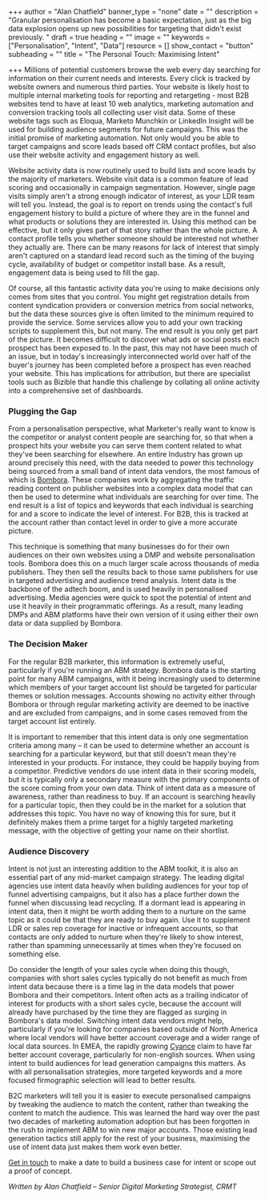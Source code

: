 +++
author = "Alan Chatfield"
banner_type = "none"
date = ""
description = "Granular personalisation has become a basic expectation, just as the big data explosion opens up new possibilities for targeting that didn't exist previously. "
draft = true
heading = ""
image = ""
keywords = ["Personalisation", "Intent", "Data"]
resource = []
show_contact = "button"
subheading = ""
title = "The Personal Touch: Maximising Intent"

+++
Millions of potential customers browse the web every day searching for information on their current needs and interests. Every click is tracked by website owners and numerous third parties. Your website is likely host to multiple internal marketing tools for reporting and retargeting - most B2B websites tend to have at least 10 web analytics, marketing automation and conversion tracking tools all collecting user visit data. Some of these website tags such as Eloqua, Marketo Munchkin or LinkedIn Insight will be used for building audience segments for future campaigns. This was the initial promise of marketing automation. Not only would you be able to target campaigns and score leads based off CRM contact profiles, but also use their website activity and engagement history as well.

Website activity data is now routinely used to build lists and score leads by the majority of marketers. Website visit data is a common feature of lead scoring and occasionally in campaign segmentation. However, single page visits simply aren't a strong enough indicator of interest, as your LDR team will tell you. Instead, the goal is to report on trends using the contact's full engagement history to build a picture of where they are in the funnel and what products or solutions they are interested in. Using this method can be effective, but it only gives part of that story rather than the whole picture. A contact profile tells you whether someone should be interested not whether they actually are. There can be many reasons for lack of interest that simply aren't captured on a standard lead record such as the timing of the buying cycle, availability of budget or competitor install base. As a result, engagement data is being used to fill the gap.

Of course, all this fantastic activity data you're using to make decisions only comes from sites that you control. You might get registration details from content syndication providers or conversion metrics from social networks, but the data these sources give is often limited to the minimum required to provide the service. Some services allow you to add your own tracking scripts to supplement this, but not many. The end result is you only get part of the picture. It becomes difficult to discover what ads or social posts each prospect has been exposed to. In the past, this may not have been much of an issue, but in today's increasingly interconnected world over half of the buyer's journey has been completed before a prospect has even reached your website. This has implications for attribution, but there are specialist tools such as Bizible that handle this challenge by collating all online activity into a comprehensive set of dashboards.

### Plugging the Gap

From a personalisation perspective, what Marketer's really want to know is the competitor or analyst content people are searching for, so that when a prospect hits your website you can serve them content related to what they've been searching for elsewhere. An entire Industry has grown up around precisely this need, with the data needed to power this technology being sourced from a small band of intent data vendors, the most famous of which is [Bombora](https://www.bombora.com/). These companies work by aggregating the traffic reading content on publisher websites into a complex data model that can then be used to determine what individuals are searching for over time. The end result is a list of topics and keywords that each individual is searching for and a score to indicate the level of interest. For B2B, this is tracked at the account rather than contact level in order to give a more accurate picture.

This technique is something that many businesses do for their own audiences on their own websites using a DMP and website personalisation tools. Bombora does this on a much larger scale across thousands of media publishers. They then sell the results back to those same publishers for use in targeted advertising and audience trend analysis. Intent data is the backbone of the adtech boom, and is used heavily in personalised advertising. Media agencies were quick to spot the potential of intent and use it heavily in their programmatic offerings. As a result, many leading DMPs and ABM platforms have their own version of it using either their own data or data supplied by Bombora.

### The Decision Maker

For the regular B2B marketer, this information is extremely useful, particularly if you're running an ABM strategy. Bombora data is the starting point for many ABM campaigns, with it being increasingly used to determine which members of your target account list should be targeted for particular themes or solution messages. Accounts showing no activity either through Bombora or through regular marketing activity are deemed to be inactive and are excluded from campaigns, and in some cases removed from the target account list entirely.

It is important to remember that this intent data is only one segmentation criteria among many – it can be used to determine whether an account is searching for a particular keyword, but that still doesn't mean they're interested in your products. For instance, they could be happily buying from a competitor. Predictive vendors do use intent data in their scoring models, but it is typically only a secondary measure with the primary components of the score coming from your own data. Think of intent data as a measure of awareness, rather than readiness to buy. If an account is searching heavily for a particular topic, then they could be in the market for a solution that addresses this topic. You have no way of knowing this for sure, but it definitely makes them a prime target for a highly targeted marketing message, with the objective of getting your name on their shortlist.

### Audience Discovery

Intent is not just an interesting addition to the ABM toolkit, it is also an essential part of any mid-market campaign strategy. The leading digital agencies use intent data heavily when building audiences for your top of funnel advertising campaigns, but it also has a place further down the funnel when discussing lead recycling. If a dormant lead is appearing in intent data, then it might be worth adding them to a nurture on the same topic as it could be that they are ready to buy again. Use it to supplement LDR or sales rep coverage for inactive or infrequent accounts, so that contacts are only added to nurture when they're likely to show interest, rather than spamming unnecessarily at times when they're focused on something else.

Do consider the length of your sales cycle when doing this though, companies with short sales cycles typically do not benefit as much from intent data because there is a time lag in the data models that power Bombora and their competitors. Intent often acts as a trailing indicator of interest for products with a short sales cycle, because the account will already have purchased by the time they are flagged as surging in Bombora's data model. Switching intent data vendors might help, particularly if you're looking for companies based outside of North America where local vendors will have better account coverage and a wider range of local data sources. In EMEA, the rapidly growing [Cyance](https://www.cyance.com/) claim to have far better account coverage, particularly for non-english sources. When using intent to build audiences for lead generation campaigns this matters. As with all personalisation strategies, more targeted keywords and a more focused firmographic selection will lead to better results.

B2C marketers will tell you it is easier to execute personalised campaigns by tweaking the audience to match the content, rather than tweaking the content to match the audience. This was learned the hard way over the past two decades of marketing automation adoption but has been forgotten in the rush to implement ABM to win new major accounts. Those existing lead generation tactics still apply for the rest of your business, maximising the use of intent data just makes them work even better.

[Get in touch](https://www.crmtechnologies.com/contact) to make a date to build a business case for intent or scope out a proof of concept.

_Written by Alan Chatfield – Senior Digital Marketing Strategist, CRMT_